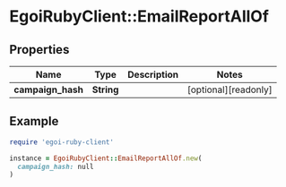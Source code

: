 # EgoiRubyClient::EmailReportAllOf

## Properties

| Name | Type | Description | Notes |
| ---- | ---- | ----------- | ----- |
| **campaign_hash** | **String** |  | [optional][readonly] |

## Example

```ruby
require 'egoi-ruby-client'

instance = EgoiRubyClient::EmailReportAllOf.new(
  campaign_hash: null
)
```

